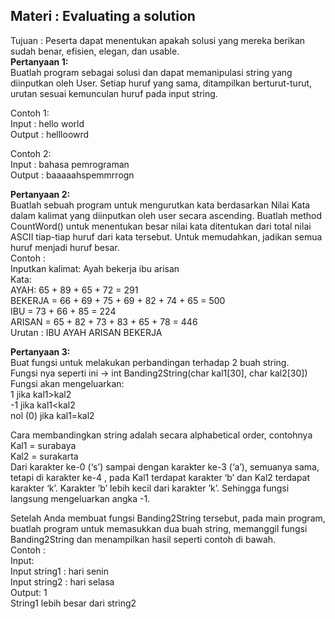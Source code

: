 ## **Materi	: Evaluating a solution**  

Tujuan	: Peserta dapat menentukan apakah solusi yang mereka berikan sudah benar, efisien, elegan, dan usable.  
**Pertanyaan 1:**  
Buatlah program sebagai solusi dan dapat memanipulasi string yang diinputkan oleh User. Setiap huruf yang sama, ditampilkan berturut-turut, urutan sesuai kemunculan huruf pada input string.  

Contoh 1:  
Input : hello world  
Output : hellloowrd  
  
Contoh 2:  
Input : bahasa pemrograman  
Output : baaaaahspemmrrogn

**Pertanyaan 2:**  
Buatlah sebuah program untuk mengurutkan kata berdasarkan Nilai Kata dalam kalimat yang diinputkan oleh user secara ascending. Buatlah method CountWord() untuk menentukan besar nilai kata ditentukan dari total nilai ASCII tiap-tiap huruf dari kata tersebut. Untuk memudahkan, jadikan semua huruf menjadi huruf besar.   
Contoh :  
Inputkan kalimat: Ayah bekerja ibu arisan  
Kata:  
AYAH: 65 + 89 + 65 + 72 = 291  
BEKERJA = 66 + 69 + 75 + 69 + 82 + 74 + 65 = 500  
IBU = 73 + 66 + 85 = 224  
ARISAN = 65 + 82 + 73 + 83 + 65 + 78 = 446  
Urutan : IBU AYAH ARISAN BEKERJA  

**Pertanyaan 3:**  
Buat fungsi untuk melakukan perbandingan terhadap 2 buah string.  
Fungsi nya seperti ini -> int Banding2String(char kal1[30], char kal2[30])  
Fungsi akan mengeluarkan:  
1 	  jika kal1>kal2  
-1	  jika kal1<kal2  
nol (0)   jika kal1=kal2  

Cara membandingkan string adalah secara alphabetical order, contohnya  
Kal1 = surabaya  
Kal2 = surakarta  
Dari karakter ke-0 (‘s’) sampai dengan karakter ke-3 (‘a’), semuanya sama, tetapi di karakter ke-4 , pada Kal1 terdapat karakter ‘b’ dan Kal2 terdapat karakter ‘k’. Karakter ’b’ lebih kecil dari karakter ’k’. Sehingga fungsi langsung mengeluarkan angka -1.  

Setelah Anda membuat fungsi Banding2String tersebut, pada main program, buatlah program untuk memasukkan dua buah string, memanggil fungsi Banding2String dan menampilkan hasil seperti contoh di bawah.  
Contoh :  
Input:  
Input string1 : hari senin  
Input string2 : hari selasa  
Output: 
1  
String1 lebih besar dari string2  
